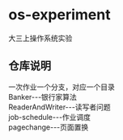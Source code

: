 # os-experiment
大三上操作系统实验
## 仓库说明
一次作业一个分支，对应一个目录  
Banker---银行家算法  
ReaderAndWriter---读写者问题  
job-schedule---作业调度  
pagechange---页面置换  
